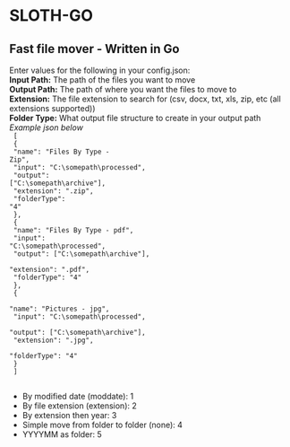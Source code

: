 # SLOTH-GO
<h2>Fast file mover - Written in Go</h2>

Enter values for the following in your config.json:<br />
<strong>Input Path:</strong> The path of the files you want to move<br />
<strong>Output Path:</strong> The path of where you want the files to move to<br />
<strong>Extension:</strong> The file extension to search for (csv, docx, txt, xls, zip, etc (all extensions supported))<br />
<strong>Folder Type:</strong> What output file structure to create in your output path<br />
<i>Example json below</i><br />
<code>
[<br />
        {<br />
          "name": "Files By Type - Zip",<br />
          "input": "C:\\somepath\\processed",<br />
          "output": ["C:\\somepath\\archive"],<br />
          "extension": ".zip",<br />
          "folderType": "4"<br />
        },<br />
        {<br />
          "name": "Files By Type - pdf",<br />
          "input": "C:\\somepath\\processed",<br />
          "output": ["C:\\somepath\\archive"],<br />
          "extension": ".pdf",<br />
          "folderType": "4"<br />
        },<br />
        {<br />
          "name": "Pictures - jpg",<br />
          "input": "C:\\somepath\\processed",<br />
          "output": ["C:\\somepath\\archive"],<br />
          "extension": ".jpg",<br />
          "folderType": "4"<br />
        }<br />
]<br />
      </code>
<ul>
<li>By modified date (moddate):  1</li>
<li>By file extension (extension):  2</li>
<li>By extension then year:  3</li>
<li>Simple move from folder to folder (none):  4</li>
<li>YYYYMM as folder:  5</li>
</ul>
